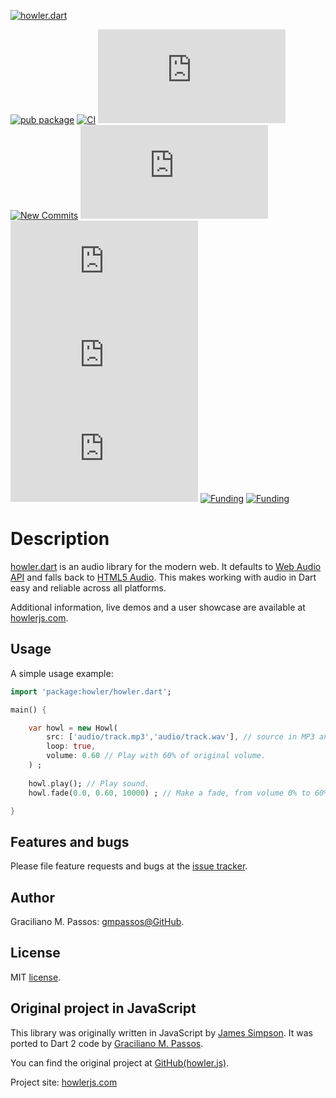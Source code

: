 [![howler.dart](https://github.com/gmpassos/howler.dart/blob/master/logo/howler-dart-logo.png?raw=true "howler.dart")](https://github.com/gmpassos/howler.dart)


[![pub package](https://img.shields.io/pub/v/howler.svg?logo=dart&logoColor=00b9fc)](https://pub.dartlang.org/packages/howler.dart)
[![CI](https://img.shields.io/github/workflow/status/gmpassos/howler.dart/Dart%20CI/master?logo=github-actions&logoColor=white)](https://github.com/gmpassos/howler.dart/actions)
[![GitHub Tag](https://img.shields.io/github/v/tag/gmpassos/howler.dart?logo=git&logoColor=white)](https://github.com/gmpassos/howler.dart/releases)
[![New Commits](https://img.shields.io/github/commits-since/gmpassos/howler.dart/latest?logo=git&logoColor=white)](https://github.com/gmpassos/howler.dart/network)
[![Last Commits](https://img.shields.io/github/last-commit/gmpassos/howler.dart?logo=git&logoColor=white)](https://github.com/gmpassos/howler.dart/commits/master)
[![Pull Requests](https://img.shields.io/github/issues-pr/gmpassos/howler.dart?logo=github&logoColor=white)](https://github.com/gmpassos/howler.dart/pulls)
[![Code size](https://img.shields.io/github/languages/code-size/gmpassos/howler.dart?logo=github&logoColor=white)](https://github.com/gmpassos/howler.dart)
[![License](https://img.shields.io/github/license/gmpassos/howler.dart?logo=open-source-initiative&logoColor=green)](https://github.com/gmpassos/howler.dart/blob/master/LICENSE)
[![Funding](https://img.shields.io/badge/Donate-yellow?labelColor=666666&style=plastic&logo=liberapay)](https://liberapay.com/gmpassos/donate)
[![Funding](https://img.shields.io/liberapay/patrons/gmpassos.svg?logo=liberapay)](https://liberapay.com/gmpassos/donate)


# Description
[howler.dart](https://howlerjs.com) is an audio library for the modern web.
It defaults to [Web Audio API](https://webaudio.github.io/web-audio-api/) and
falls back to [HTML5 Audio](https://html.spec.whatwg.org/multipage/embedded-content.html#the-audio-element).
This makes working with audio in Dart easy and reliable across all platforms.

Additional information, live demos and a user showcase are available at [howlerjs.com](https://howlerjs.com).


## Usage

A simple usage example:

```dart
import 'package:howler/howler.dart';

main() {

    var howl = new Howl(
        src: ['audio/track.mp3','audio/track.wav'], // source in MP3 and WAV fallback
        loop: true,
        volume: 0.60 // Play with 60% of original volume.
    ) ;
    
    howl.play(); // Play sound.
    howl.fade(0.0, 0.60, 10000) ; // Make a fade, from volume 0% to 60% in 10s

}
```


## Features and bugs

Please file feature requests and bugs at the [issue tracker][tracker].

[tracker]: https://github.com/gmpassos/howler.dart/issues

## Author

Graciliano M. Passos: [gmpassos@GitHub][github].

[github]: https://github.com/gmpassos

## License

MIT [license](https://github.com/angular/angular.js/blob/master/LICENSE).

## Original project in JavaScript

This library was originally written in JavaScript by [James Simpson](https://twitter.com/GoldFireStudios).
It was ported to Dart 2 code by [Graciliano M. Passos](https://github.com/gmpassos).

You can find the original project at [GitHub(howler.js)](https://github.com/goldfire/howler.js). 

Project site: [howlerjs.com](https://howlerjs.com)


